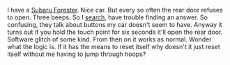 I have a <a href="https://en.wikipedia.org/wiki/Subaru_Forester">Subaru Forester</a>. Nice car. But every so often the rear door refuses to open. Three beeps. So I <a href="https://www.google.com/search?q=subaru+forester+open+rear+gate&rlz=1C5CHFA_enUS743US747&oq=subaru+forester+open+rear+gate&aqs=chrome..69i57j0l6j69i61.12667j0j4&sourceid=chrome&ie=UTF-8">search</a>, have trouble finding an answer. So confusing, they talk about buttons my car doesn't seem to have. Anyway it turns out if you hold the touch point for six seconds it'll open the rear door. Software glitch of some kind. From then on it works as normal. Wonder what the logic is. If it has the means to reset itself why doesn't it just reset itself without me having to jump through hoops?
